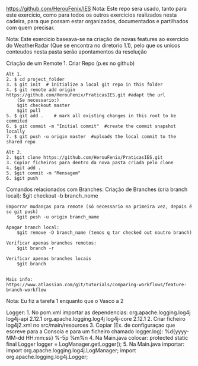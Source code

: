 https://github.com/HerouFenix/IES
Nota: Este repo sera usado, tanto para este exercicio, como para todos os outros exercicios realizados nesta cadeira, para que possam estar organizados, documentados e partilhados com quem precisar.

Nota: Este exercicio baseava-se na criação de novas features ao exercicio do WeatherRadar (Que se encontra no diretorio 1.1), pelo que os unicos conteudos nesta pasta serão apontamentos da resolução


Criação de um Remote
    1. Criar Repo (p.ex no github)

    Alt 1.
    2. $ cd project_folder 
    3. $ git init  # initialize a local git repo in this folder 
    4. $ git remote add origin https://github.com/HerouFenix/PraticasIES.git #adapt the url 
        (Se necessario:)
        $git checkout master
        $git pull
    5. $ git add .    # mark all existing changes in this root to be commited 
    6. $ git commit -m "Initial commit"  #create the commit snapshot locally 
    7. $ git push -u origin master  #uploads the local commit to the shared repo

    Alt 2.
    2. $git clone https://github.com/HerouFenix/PraticasIES.git
    3. Copiar ficheiros para dentro da nova pasta criada pelo clone
    4. $git add .
    5. $git commit -m "Mensagem"
    6. $git push



Comandos relacionados com Branches:
    Criação de Branches (cria branch local):
        $git checkout -b branch_nome

    Emporrar mudanças para remote (só necessario na primeira vez, depois é so git push)
        $git push -u origin branch_name

    Apagar branch local:
        $git remove -D branch_name (temos q tar checked out noutro branch)

    Verificar apenas branches remotos:
        $git branch -r

    Verificar apenas branches locais
        $git branch


    Mais info:
    https://www.atlassian.com/git/tutorials/comparing-workflows/feature-branch-workflow




Nota: Eu fiz a tarefa 1 enquanto que o Vasco a 2

Logger:
    1. No pom.xml importar as dependencias:
        <dependency>
            <groupId>org.apache.logging.log4j</groupId>
            <artifactId>log4j-api</artifactId>
            <version>2.12.1</version>
        </dependency>
        <dependency>
            <groupId>org.apache.logging.log4j</groupId>
            <artifactId>log4j-core</artifactId>
            <version>2.12.1</version>
        </dependency>
    2. Criar ficheiro log4j2.xml no src/main/resources
    3. Copiar (Ex. de configuraçao que escreve para a Consola e para um ficheiro chamado logger.log):
        <Configuration status="info">
            <Appenders>
                <Console name="Console" target="SYSTEM_OUT">
                    <PatternLayout pattern="%d{yyyy-MM-dd HH:mm:ss} %p %m%n"/>
                </Console>
                <File name="File" fileName="logger.log" append="true">
                    <PatternLayout>
                        <Pattern>%d{yyyy-MM-dd HH:mm:ss} %-5p %m%n</Pattern>
                    </PatternLayout>
                </File>
            </Appenders>
            <Loggers>
                <Root level="info">
                    <AppenderRef ref="Console"/>
                    <AppenderRef ref="File"/>
                </Root>
            </Loggers>
        </Configuration>
    4. Na Main.java colocar:
        protected static final Logger logger = LogManager.getLogger();
    5. Na Main.java importar:
        import org.apache.logging.log4j.LogManager;
        import org.apache.logging.log4j.Logger; 
    
